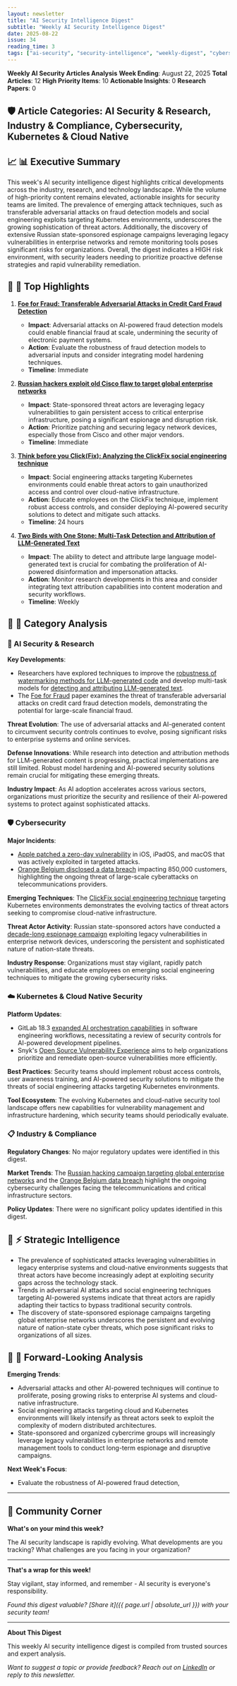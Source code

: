 ```yaml
---
layout: newsletter
title: "AI Security Intelligence Digest"
subtitle: "Weekly AI Security Intelligence Digest"
date: 2025-08-22
issue: 34
reading_time: 3
tags: ["ai-security", "security-intelligence", "weekly-digest", "cybersecurity"]
---
```


**Weekly AI Security Articles Analysis**
**Week Ending**: August 22, 2025
**Total Articles**: 12
**High Priority Items**: 10
**Actionable Insights**: 0
**Research Papers**: 0

## 🛡️ Article Categories: AI Security & Research, Industry & Compliance, Cybersecurity, Kubernetes & Cloud Native

## 📈 📊 Executive Summary

This week's AI security intelligence digest highlights critical developments across the industry, research, and technology landscape. While the volume of high-priority content remains elevated, actionable insights for security teams are limited. The prevalence of emerging attack techniques, such as transferable adversarial attacks on fraud detection models and social engineering exploits targeting Kubernetes environments, underscores the growing sophistication of threat actors. Additionally, the discovery of extensive Russian state-sponsored espionage campaigns leveraging legacy vulnerabilities in enterprise networks and remote monitoring tools poses significant risks for organizations. Overall, the digest indicates a HIGH risk environment, with security leaders needing to prioritize proactive defense strategies and rapid vulnerability remediation.

## 📰 🎯 Top Highlights

1. **[Foe for Fraud: Transferable Adversarial Attacks in Credit Card Fraud Detection](https://arxiv.org/abs/2508.14699)**
   - **Impact**: Adversarial attacks on AI-powered fraud detection models could enable financial fraud at scale, undermining the security of electronic payment systems.
   - **Action**: Evaluate the robustness of fraud detection models to adversarial inputs and consider integrating model hardening techniques.
   - **Timeline**: Immediate

2. **[Russian hackers exploit old Cisco flaw to target global enterprise networks](https://www.csoonline.com/article/4043721/russian-hackers-exploit-old-cisco-flaw-to-target-global-enterprise-networks.html)**
   - **Impact**: State-sponsored threat actors are leveraging legacy vulnerabilities to gain persistent access to critical enterprise infrastructure, posing a significant espionage and disruption risk.
   - **Action**: Prioritize patching and securing legacy network devices, especially those from Cisco and other major vendors.
   - **Timeline**: Immediate

3. **[Think before you Click(Fix): Analyzing the ClickFix social engineering technique](https://www.microsoft.com/en-us/security/blog/2025/08/21/think-before-you-clickfix-analyzing-the-clickfix-social-engineering-technique/)**
   - **Impact**: Social engineering attacks targeting Kubernetes environments could enable threat actors to gain unauthorized access and control over cloud-native infrastructure.
   - **Action**: Educate employees on the ClickFix technique, implement robust access controls, and consider deploying AI-powered security solutions to detect and mitigate such attacks.
   - **Timeline**: 24 hours

4. **[Two Birds with One Stone: Multi-Task Detection and Attribution of LLM-Generated Text](https://arxiv.org/abs/2508.14190)**
   - **Impact**: The ability to detect and attribute large language model-generated text is crucial for combating the proliferation of AI-powered disinformation and impersonation attacks.
   - **Action**: Monitor research developments in this area and consider integrating text attribution capabilities into content moderation and security workflows.
   - **Timeline**: Weekly

## 📰 📂 Category Analysis

### 🤖 AI Security & Research
**Key Developments**:
- Researchers have explored techniques to improve the [robustness of watermarking methods for LLM-generated code](https://arxiv.org/abs/2403.17983) and develop multi-task models for [detecting and attributing LLM-generated text](https://arxiv.org/abs/2508.14190).
- The [Foe for Fraud](https://arxiv.org/abs/2508.14699) paper examines the threat of transferable adversarial attacks on credit card fraud detection models, demonstrating the potential for large-scale financial fraud.

**Threat Evolution**: The use of adversarial attacks and AI-generated content to circumvent security controls continues to evolve, posing significant risks to enterprise systems and online services.

**Defense Innovations**: While research into detection and attribution methods for LLM-generated content is progressing, practical implementations are still limited. Robust model hardening and AI-powered security solutions remain crucial for mitigating these emerging threats.

**Industry Impact**: As AI adoption accelerates across various sectors, organizations must prioritize the security and resilience of their AI-powered systems to protect against sophisticated attacks.

### 🛡️ Cybersecurity
**Major Incidents**:
- [Apple patched a zero-day vulnerability](https://thehackernews.com/2025/08/apple-patches-cve-2025-43300-zero-day.html) in iOS, iPadOS, and macOS that was actively exploited in targeted attacks.
- [Orange Belgium disclosed a data breach](https://www.bleepingcomputer.com/news/security/orange-belgium-discloses-data-breach-impacting-850-000-customers/) impacting 850,000 customers, highlighting the ongoing threat of large-scale cyberattacks on telecommunications providers.

**Emerging Techniques**: The [ClickFix social engineering technique](https://www.microsoft.com/en-us/security/blog/2025/08/21/think-before-you-clickfix-analyzing-the-clickfix-social-engineering-technique/) targeting Kubernetes environments demonstrates the evolving tactics of threat actors seeking to compromise cloud-native infrastructure.

**Threat Actor Activity**: Russian state-sponsored actors have conducted a [decade-long espionage campaign](https://www.csoonline.com/article/4043721/russian-hackers-exploit-old-cisco-flaw-to-target-global-enterprise-networks.html) exploiting legacy vulnerabilities in enterprise network devices, underscoring the persistent and sophisticated nature of nation-state threats.

**Industry Response**: Organizations must stay vigilant, rapidly patch vulnerabilities, and educate employees on emerging social engineering techniques to mitigate the growing cybersecurity risks.

### ☁️ Kubernetes & Cloud Native Security
**Platform Updates**:
- GitLab 18.3 [expanded AI orchestration capabilities](https://about.gitlab.com/blog/gitlab-13-expanding-ai-orchestration-in-software-engineering/) in software engineering workflows, necessitating a review of security controls for AI-powered development pipelines.
- Snyk's [Open Source Vulnerability Experience](https://snyk.io/blog/prioritize-with-snyks-open-source-vulnerability-experience/) aims to help organizations prioritize and remediate open-source vulnerabilities more efficiently.

**Best Practices**: Security teams should implement robust access controls, user awareness training, and AI-powered security solutions to mitigate the threats of social engineering attacks targeting Kubernetes environments.

**Tool Ecosystem**: The evolving Kubernetes and cloud-native security tool landscape offers new capabilities for vulnerability management and infrastructure hardening, which security teams should periodically evaluate.

### 📋 Industry & Compliance
**Regulatory Changes**: No major regulatory updates were identified in this digest.

**Market Trends**: The [Russian hacking campaign targeting global enterprise networks](https://www.csoonline.com/article/4043721/russian-hackers-exploit-old-cisco-flaw-to-target-global-enterprise-networks.html) and the [Orange Belgium data breach](https://www.bleepingcomputer.com/news/security/orange-belgium-discloses-data-breach-impacting-850-000-customers/) highlight the ongoing cybersecurity challenges facing the telecommunications and critical infrastructure sectors.

**Policy Updates**: There were no significant policy updates identified in this digest.

## 🧠 ⚡ Strategic Intelligence
- The prevalence of sophisticated attacks leveraging vulnerabilities in legacy enterprise systems and cloud-native environments suggests that threat actors have become increasingly adept at exploiting security gaps across the technology stack.
- Trends in adversarial AI attacks and social engineering techniques targeting AI-powered systems indicate that threat actors are rapidly adapting their tactics to bypass traditional security controls.
- The discovery of state-sponsored espionage campaigns targeting global enterprise networks underscores the persistent and evolving nature of nation-state cyber threats, which pose significant risks to organizations of all sizes.

## 📰 🔮 Forward-Looking Analysis
**Emerging Trends**:
- Adversarial attacks and other AI-powered techniques will continue to proliferate, posing growing risks to enterprise AI systems and cloud-native infrastructure.
- Social engineering attacks targeting cloud and Kubernetes environments will likely intensify as threat actors seek to exploit the complexity of modern distributed architectures.
- State-sponsored and organized cybercrime groups will increasingly leverage legacy vulnerabilities in enterprise networks and remote management tools to conduct long-term espionage and disruptive campaigns.

**Next Week's Focus**:
- Evaluate the robustness of AI-powered fraud detection,

---

## 💬 Community Corner

**What's on your mind this week?** 

The AI security landscape is rapidly evolving. What developments are you tracking? What challenges are you facing in your organization?

---

**That's a wrap for this week!**

Stay vigilant, stay informed, and remember - AI security is everyone's responsibility.

*Found this digest valuable? [Share it]({{ page.url | absolute_url }}) with your security team!*

---

**About This Digest**

This weekly AI security intelligence digest is compiled from trusted sources and expert analysis. 

*Want to suggest a topic or provide feedback? Reach out on [LinkedIn](https://linkedin.com/in/aminraji) or reply to this newsletter.*